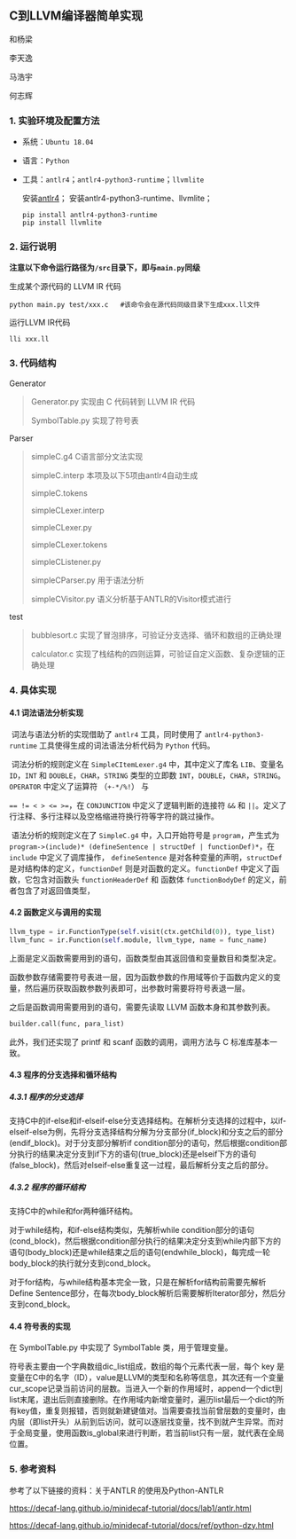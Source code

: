 ## C到LLVM编译器简单实现

和杨梁

李天逸

马浩宇

何志辉

### 1. 实验环境及配置方法

* 系统：`Ubuntu 18.04`

* 语言：`Python`

* 工具：`antlr4`；`antlr4-python3-runtime`；`llvmlite`

  安装[antlr4](https://www.antlr.org/)；
  安装antlr4-python3-runtime、llvmlite；

  ```
  pip install antlr4-python3-runtime
  pip install llvmlite
  ```

### 2. 运行说明

**注意以下命令运行路径为`/src`目录下，即与`main.py`同级**

生成某个源代码的 LLVM IR 代码

```shell
python main.py test/xxx.c   #该命令会在源代码同级目录下生成xxx.ll文件
```

运行LLVM IR代码

```
lli xxx.ll
```

### 3. 代码结构

Generator

> Generator.py  实现由 C 代码转到 LLVM IR 代码
>
> SymbolTable.py  实现了符号表

Parser

> simpleC.g4  C语言部分文法实现
>
> simpleC.interp   本项及以下5项由antlr4自动生成
>
> simpleC.tokens
>
> simpleCLexer.interp
>
> simpleCLexer.py
>
> simpleCLexer.tokens
>
> simpleCListener.py
>
> simpleCParser.py  用于语法分析
>
> simpleCVisitor.py  语义分析基于ANTLR的Visitor模式进行

test

> bubblesort.c	实现了冒泡排序，可验证分支选择、循环和数组的正确处理
>
> calculator.c	实现了栈结构的四则运算，可验证自定义函数、复杂逻辑的正确处理

### 4. 具体实现

#### 4.1 词法语法分析实现

​	词法与语法分析的实现借助了 `antlr4` 工具，同时使用了 `antlr4-python3-runtime` 工具使得生成的词法语法分析代码为 `Python` 代码。

​	词法分析的规则定义在 `SimpleCItemLexer.g4` 中，其中定义了库名 `LIB`、变量名 `ID`，`INT` 和 `DOUBLE`，`CHAR`，`STRING` 类型的立即数 `INT`，`DOUBLE`，`CHAR`，`STRING`。`OPERATOR` 中定义了运算符 （`+-*/%!`） 与

`== != < > <= >=`，在 `CONJUNCTION` 中定义了逻辑判断的连接符 `&&` 和 `||`。定义了行注释、多行注释以及空格缩进符换行符等字符的跳过操作。

​	语法分析的规则定义在了 `SimpleC.g4` 中，入口开始符号是 `program`，产生式为 `program->(include)* (defineSentence | structDef | functionDef)*`，在 `include` 中定义了调库操作， `defineSentence` 是对各种变量的声明，`structDef` 是对结构体的定义，`functionDef` 则是对函数的定义。`functionDef` 中定义了函数，它包含对函数头 `functionHeaderDef` 和 函数体 `functionBodyDef` 的定义，前者包含了对返回值类型，

<h4>4.2 函数定义与调用的实现</h4>

```python
llvm_type = ir.FunctionType(self.visit(ctx.getChild(0)), type_list)
llvm_func = ir.Function(self.module, llvm_type, name = func_name)
```

上面是定义函数需要用到的语句，函数类型由其返回值和变量数目和类型决定。

函数参数存储需要符号表进一层，因为函数参数的作用域等价于函数内定义的变量，然后遍历获取函数参数列表即可，出参数时需要将符号表退一层。

之后是函数调用需要用到的语句，需要先读取 LLVM 函数本身和其参数列表。

```python
builder.call(func, para_list)
```

此外，我们还实现了 printf 和 scanf 函数的调用，调用方法与 C 标准库基本一致。

<h4>4.3 程序的分支选择和循环结构</h4>

<h5>4.3.1 程序的分支选择</h5>

支持C中的if-else和if-elseif-else分支选择结构。在解析分支选择的过程中，以if-elseif-else为例，先将分支选择结构分解为分支部分(if_block)和分支之后的部分(endif_block)。对于分支部分解析if condition部分的语句，然后根据condition部分执行的结果决定分支到if下方的语句(true_block)还是elseif下方的语句(false_block)，然后对elseif-else重复这一过程，最后解析分支之后的部分。

<h5>4.3.2 程序的循环结构</h5>

支持C中的while和for两种循环结构。

对于while结构，和if-else结构类似，先解析while condition部分的语句(cond_block)，然后根据condition部分执行的结果决定分支到while内部下方的语句(body_block)还是while结束之后的语句(endwhile_block)，每完成一轮body_block的执行就分支到cond_block。

对于for结构，与while结构基本完全一致，只是在解析for结构前需要先解析Define Sentence部分，在每次body_block解析后需要解析Iterator部分，然后分支到cond_block。

<h4>4.4 符号表的实现</h4>

在 SymbolTable.py 中实现了 SymbolTable 类，用于管理变量。

符号表主要由一个字典数组dic_list组成，数组的每个元素代表一层，每个 key 是变量在C中的名字（ID），value是LLVM的类型和名称等信息，其次还有一个变量cur_scope记录当前访问的层数。当进入一个新的作用域时，append一个dict到list末尾，退出后则直接删除。在作用域内新增变量时，遍历list最后一个dict的所有key值，重复则报错，否则就新建键值对。当需要查找当前曾层数的变量时，由内层（即list开头）从前到后访问，就可以逐层找变量，找不到就产生异常。而对于全局变量，使用函数is_global来进行判断，若当前list只有一层，就代表在全局位置。

<h3>5. 参考资料</h3>

参考了以下链接的资料：关于ANTLR 的使用及Python-ANTLR

https://decaf-lang.github.io/minidecaf-tutorial/docs/lab1/antlr.html

https://decaf-lang.github.io/minidecaf-tutorial/docs/ref/python-dzy.html